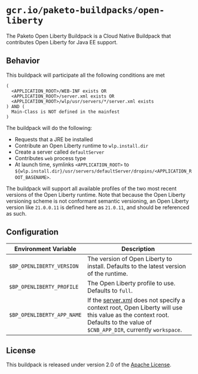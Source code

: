 # `gcr.io/paketo-buildpacks/open-liberty`
The Paketo Open Liberty Buildpack is a Cloud Native Buildpack that contributes Open Liberty for Java EE support.

## Behavior
This buildpack will participate all the following conditions are met

```
(
  <APPLICATION_ROOT>/WEB-INF exists OR
  <APPLICATION_ROOT>/server.xml exists OR
  <APPLICATION_ROOT>/wlp/usr/servers/*/server.xml exists
) AND (
  Main-Class is NOT defined in the mainfest
)
```

The buildpack will do the following:

* Requests that a JRE be installed
* Contribute an Open Liberty runtime to `wlp.install.dir`
* Create a server called `defaultServer`
* Contributes `web` process type
* At launch time, symlinks `<APPLICATION_ROOT>` to `${wlp.install.dir}/usr/servers/defaultServer/dropins/<APPLICATION_ROOT_BASENAME>`.

The buildpack will support all available profiles of the two most recent versions of the Open Liberty runtime. Note that because the Open Liberty versioning scheme is not conformant semantic versioning, an Open Liberty version like `21.0.0.11` is defined here as `21.0.11`, and should be referenced as such.

## Configuration
| Environment Variable | Description
| -------------------- | -----------
| `$BP_OPENLIBERTY_VERSION` | The version of Open Liberty to install. Defaults to the latest version of the runtime. 
| `$BP_OPENLIBERTY_PROFILE` | The Open Liberty profile to use. Defaults to `full`.
| `$BP_OPENLIBERTY_APP_NAME` | If the [server.xml](#bindings) does not specify a context root, Open Liberty will use this value as the context root. Defaults to the value of `$CNB_APP_DIR`, currently `workspace`.

## License
This buildpack is released under version 2.0 of the [Apache License][a].

[a]: http://www.apache.org/licenses/LICENSE-2.0

